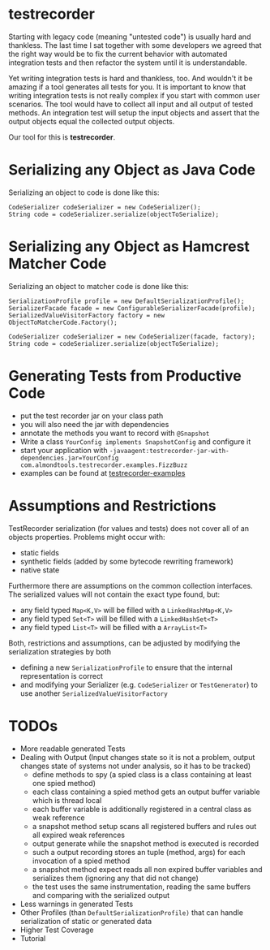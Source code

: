testrecorder
============

Starting with legacy code (meaning "untested code") is usually hard and thankless. The last time I sat together with some developers we agreed that the right way would be to fix the current behavior with automated integration tests and then refactor the system until it is understandable.

Yet writing integration tests is hard and thankless, too. And wouldn't it be amazing if a tool generates all tests for you. It is important to know that writing integration tests is not really complex if you start with common user scenarios. The tool would have to collect all input and all output of tested methods. An integration test will setup the input objects and assert that the output objects equal the collected output objects.

Our tool for this is **testrecorder**.

Serializing any Object as Java Code
===================================
Serializing an object to code is done like this:

	CodeSerializer codeSerializer = new CodeSerializer();
	String code = codeSerializer.serialize(objectToSerialize);

Serializing any Object as Hamcrest Matcher Code
===============================================
Serializing an object to matcher code  is done like this:

	SerializationProfile profile = new DefaultSerializationProfile();
	SerializerFacade facade = new ConfigurableSerializerFacade(profile);
	SerializedValueVisitorFactory factory = new ObjectToMatcherCode.Factory();
					
	CodeSerializer codeSerializer = new CodeSerializer(facade, factory);
	String code = codeSerializer.serialize(objectToSerialize);

Generating Tests from Productive Code
=====================================
- put the test recorder jar on your class path
- you will also need the jar with dependencies
- annotate the methods you want to record with `@Snapshot`
- Write a class `YourConfig implements SnapshotConfig` and configure it
- start your application with `-javaagent:testrecorder-jar-with-dependencies.jar=YourConfig com.almondtools.testrecorder.examples.FizzBuzz`
- examples can be found at [testrecorder-examples](https://github.com/almondtools/testrecorder-examples)

Assumptions and Restrictions
============================
TestRecorder serialization (for values and tests) does not cover all of an objects properties. Problems might occur with:
- static fields
- synthetic fields (added by some bytecode rewriting framework)
- native state

Furthermore there are assumptions on the common collection interfaces. The serialized values will not contain the exact type found, but:
- any field typed `Map<K,V>` will be filled with a `LinkedHashMap<K,V>`  
- any field typed `Set<T>` will be filled with a `LinkedHashSet<T>`
- any field typed `List<T>` will be filled with a `ArrayList<T>`

Both, restrictions and assumptions, can be adjusted by modifying the serialization strategies by both
- defining a new `SerializationProfile` to ensure that the internal representation is correct
- and modifying your Serializer (e.g. `CodeSerializer` or `TestGenerator`) to use another `SerializedValueVisitorFactory`


TODOs
=====
- More readable generated Tests
- Dealing with Output (Input changes state so it is not a problem, output changes state of systems not under analysis, so it has to be tracked)
  - define methods to spy (a spied class is a class containing at least one spied method)
  - each class containing a spied method gets an output buffer variable which is thread local
  - each buffer variable is additionally registered in a central class as weak reference
  - a snapshot method setup scans all registered buffers and rules out all expired weak references
  - output generate while the snapshot method is executed is recorded
  - such a output recording stores an tuple (method, args) for each invocation of a spied method
  - a snapshot method expect reads all non expired buffer variables and serializes them (ignoring any that did not change)
  - the test uses the same instrumentation, reading the same buffers and comparing with the serialized output
- Less  warnings in generated Tests
- Other Profiles (than `DefaultSerializationProfile)` that can handle serialization of static or generated data
- Higher Test Coverage
- Tutorial
